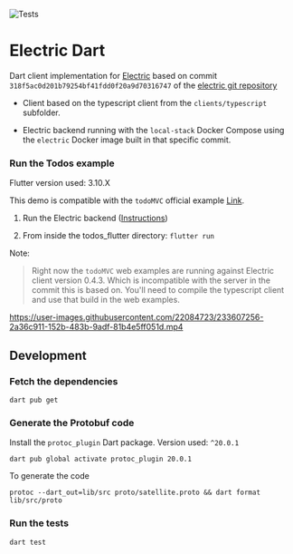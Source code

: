![Tests](https://github.com/SkillDevs/electric_dart/actions/workflows/tests.yml/badge.svg)

# Electric Dart

Dart client implementation for [Electric](https://electric-sql.com/) based on commit `318f5ac0d201b79254bf41fdd0f20a9d70316747` of the [electric git repository](https://github.com/electric-sql/electric)

- Client based on the typescript client from the `clients/typescript` subfolder.

- Electric backend running with the `local-stack` Docker Compose using the `electric` Docker image built in that specific commit.

### Run the Todos example

Flutter version used: 3.10.X

This demo is compatible with the `todoMVC` official example [Link](https://github.com/electric-sql/examples).

1. Run the Electric backend ([Instructions](https://electric-sql.com/docs/overview/examples))

2. From inside the todos_flutter directory: `flutter run`

Note:

> Right now the `todoMVC` web examples are running against Electric client version 0.4.3. Which is incompatible with the server in the commit this is based on. You'll need to compile the typescript client and use that build in the web examples.


https://user-images.githubusercontent.com/22084723/233607256-2a36c911-152b-483b-9adf-81b4e5ff051d.mp4

## Development

### Fetch the dependencies

`dart pub get`

### Generate the Protobuf code

Install the `protoc_plugin` Dart package. Version used: `^20.0.1`

`dart pub global activate protoc_plugin 20.0.1`

To generate the code

`protoc --dart_out=lib/src proto/satellite.proto && dart format lib/src/proto`

### Run the tests

`dart test`
